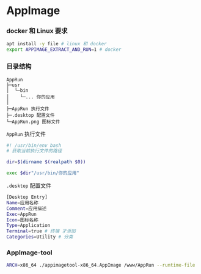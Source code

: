 # AppImage

### docker 和 Linux 要求

```bash
apt install -y file # linux 和 docker
export APPIMAGE_EXTRACT_AND_RUN=1 # docker
```

### 目录结构

```
AppRun
├─usr
│  └─bin
│    └─... 你的应用
│
├─AppRun 执行文件
├─.desktop 配置文件
└─AppRun.png 图标文件
```

`AppRun` 执行文件

```bash
#! /usr/bin/env bash
# 获取当前执行文件的路径

dir=$(dirname $(realpath $0))

exec $dir"/usr/bin/你的应用"
```

`.desktop` 配置文件

```bash
[Desktop Entry]
Name=应用名称
Comment=应用描述
Exec=AppRun 
Icon=图标名称
Type=Application
Terminal=true # 终端 才添加
Categories=Utility # 分类
```

### AppImage-tool

```bash
ARCH=x86_64 ./appimagetool-x86_64.AppImage /www/AppRun --runtime-file ./runtime-x86_64 -n "webman.bin"
```